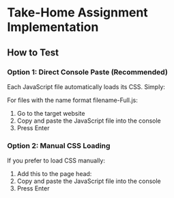 # Take-Home Assignment Implementation

## How to Test

### Option 1: Direct Console Paste (Recommended)

Each JavaScript file automatically loads its CSS. Simply:

For files with the name format filename-Full.js:

1. Go to the target website
2. Copy and paste the JavaScript file into the console
3. Press Enter

### Option 2: Manual CSS Loading

If you prefer to load CSS manually:

1. Add this to the page head:
2. Copy and paste the JavaScript file into the console
3. Press Enter
